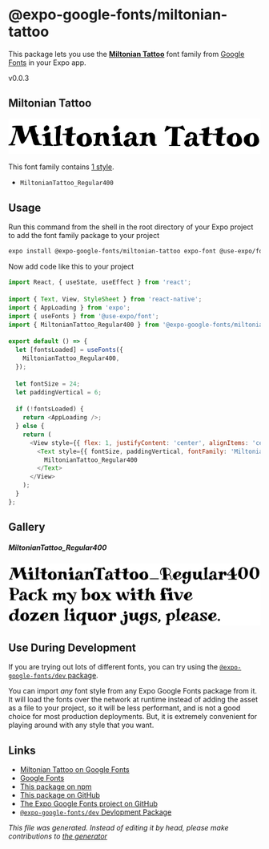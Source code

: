 # @expo-google-fonts/miltonian-tattoo

This package lets you use the [**Miltonian Tattoo**](https://fonts.google.com/specimen/Miltonian+Tattoo) font family from [Google Fonts](https://fonts.google.com/) in your Expo app.

v0.0.3

## Miltonian Tattoo

![Miltonian Tattoo](./font-family.png)

This font family contains [1 style](#gallery).

- `MiltonianTattoo_Regular400`

## Usage

Run this command from the shell in the root directory of your Expo project to add the font family package to your project
```sh
expo install @expo-google-fonts/miltonian-tattoo expo-font @use-expo/font
```

Now add code like this to your project
```js
import React, { useState, useEffect } from 'react';

import { Text, View, StyleSheet } from 'react-native';
import { AppLoading } from 'expo';
import { useFonts } from '@use-expo/font';
import { MiltonianTattoo_Regular400 } from '@expo-google-fonts/miltonian-tattoo';

export default () => {
  let [fontsLoaded] = useFonts({
    MiltonianTattoo_Regular400,
  });

  let fontSize = 24;
  let paddingVertical = 6;

  if (!fontsLoaded) {
    return <AppLoading />;
  } else {
    return (
      <View style={{ flex: 1, justifyContent: 'center', alignItems: 'center' }}>
        <Text style={{ fontSize, paddingVertical, fontFamily: 'MiltonianTattoo_Regular400' }}>
          MiltonianTattoo_Regular400
        </Text>
      </View>
    );
  }
};

```

## Gallery

##### MiltonianTattoo_Regular400
![MiltonianTattoo_Regular400](./e6b0d4cb984d618866e97a59156c448971703186b779d38d1402b650790004cf.ttf.png)


## Use During Development

If you are trying out lots of different fonts, you can try using the [`@expo-google-fonts/dev` package](https://www.npmjs.com/package/@expo-google-fonts/dev).

You can import *any* font style from any Expo Google Fonts package from it. It will load the fonts
over the network at runtime instead of adding the asset as a file to your project, so it will be 
less performant, and is not a good choice for most production deployments. But, it is extremely convenient
for playing around with any style that you want.

## Links

- [Miltonian Tattoo on Google Fonts](https://fonts.google.com/specimen/Miltonian+Tattoo)
- [Google Fonts](https://fonts.google.com/)
- [This package on npm](https://www.npmjs.com/package/@expo-google-fonts/miltonian-tattoo)
- [This package on GitHub](https://github.com/expo/google-fonts/tree/master/font-packages/miltonian-tattoo)
- [The Expo Google Fonts project on GitHub](https://github.com/expo/google-fonts)
- [`@expo-google-fonts/dev` Devlopment Package](https://github.com/expo/google-fonts/tree/master/font-packages/dev)


*This file was generated. Instead of editing it by head, please make contributions to [the generator](https://github.com/expo/google-fonts/tree/master/packages/generator)*

